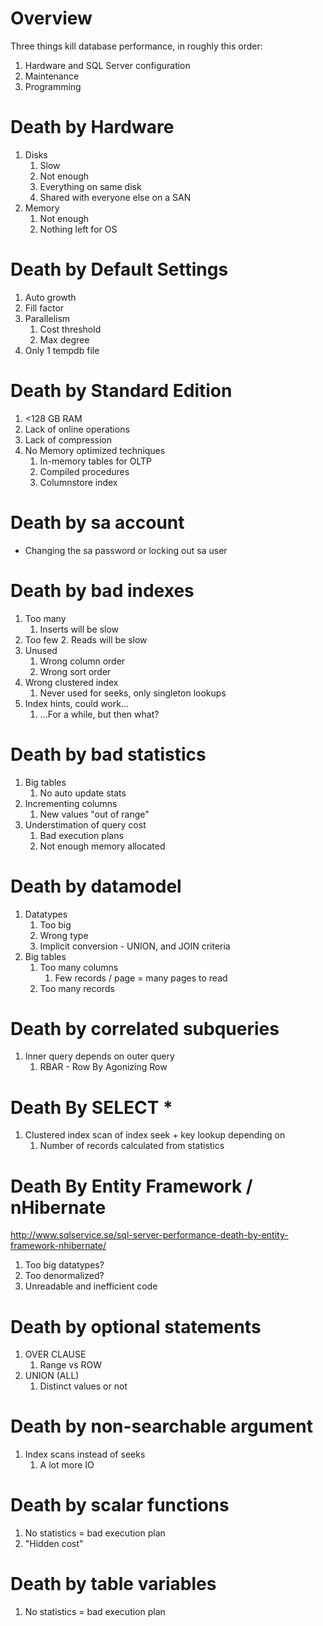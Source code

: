 # Overview
Three things kill database performance, in roughly this order:
1. Hardware and SQL Server configuration
2. Maintenance
3. Programming

# Death by Hardware
1. Disks
    1. Slow
    2. Not enough
    3. Everything on same disk
    4. Shared with everyone else on a SAN
2. Memory
    1. Not enough
    2. Nothing left for OS

# Death by Default Settings
1. Auto growth
2. Fill factor
3. Parallelism
    1. Cost threshold
    2. Max degree
4. Only 1 tempdb file

# Death by Standard Edition
1. <128 GB RAM
2. Lack of online operations
3. Lack of compression
4. No Memory optimized techniques
    1. In-memory tables for OLTP
    2. Compiled procedures
    3. Columnstore index

# Death by sa account
* Changing the sa password or locking out sa user

# Death by bad indexes
1. Too many
    1. Inserts will be slow
2. Too few
    2. Reads will be slow
3. Unused
    1. Wrong column order
    2. Wrong sort order
4. Wrong clustered index
    1. Never used for seeks, only singleton lookups
5. Index hints, could work...
    1. ...For a while, but then what?

# Death by bad statistics
1. Big tables
    1. No auto update stats
2. Incrementing columns
    1. New values "out of range"
3. Understimation of query cost
    1. Bad execution plans
    2. Not enough memory allocated

# Death by datamodel
1. Datatypes
    1. Too big
    2. Wrong type
    3. Implicit conversion - UNION, and JOIN criteria
2. Big tables
    1. Too many columns
        1. Few records / page = many pages to read
    2. Too many records

# Death by correlated subqueries
1. Inner query depends on outer query
    1. RBAR - Row By Agonizing Row

# Death By SELECT *
1. Clustered index scan of index seek + key lookup depending on
    1. Number of records calculated from statistics

# Death By Entity Framework / nHibernate
http://www.sqlservice.se/sql-server-performance-death-by-entity-framework-nhibernate/
1. Too big datatypes?
2. Too denormalized?
3. Unreadable and inefficient code 

# Death by optional statements
1. OVER CLAUSE
    1. Range vs ROW
2. UNION (ALL)
    1. Distinct values or not

# Death by non-searchable argument
1. Index scans instead of seeks
    1. A lot more IO

# Death by scalar functions
1. No statistics = bad execution plan
2. "Hidden cost"

# Death by table variables
1. No statistics = bad execution plan
